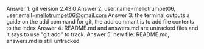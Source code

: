Answer 1: git version 2.43.0
Answer 2: user.name=mellotrumpet06, user.email=mellotrumpet06@gmail.com
Answer 3: the terminal outputs a guide on the add command for git, the add commant is to add file contents to the index
Answer 4: README.md and answers.md are untracked files and it says to use "git add" to track.
Answer 5: new file: README.md, answers.md is still untracked